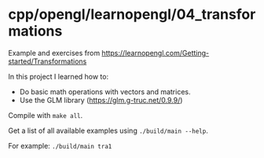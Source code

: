 # cpp/opengl/learnopengl/04_transformations

Example and exercises from https://learnopengl.com/Getting-started/Transformations

In this project I learned how to:
- Do basic math operations with vectors and matrices.
- Use the GLM library (https://glm.g-truc.net/0.9.9/)

Compile with `make all`.

Get a list of all available examples using `./build/main --help`.

For example: `./build/main tra1`
